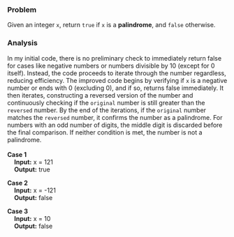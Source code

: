 ### Problem

Given an integer `x`, return `true` if `x` is a **palindrome**, and `false` otherwise.

### Analysis

In my initial code, there is no preliminary check to immediately return false for cases like negative numbers or numbers divisible by 10 (except for 0 itself). Instead, the code proceeds to iterate through the number regardless, reducing efficiency. The improved code begins by verifying if `x` is a negative number or ends with 0 (excluding 0), and if so, returns false immediately. It then iterates, constructing a reversed version of the number and continuously checking if the `original` number is still greater than the `reversed` number. By the end of the iterations, if the `original` number matches the `reversed` number, it confirms the number as a palindrome. For numbers with an odd number of digits, the middle digit is discarded before the final comparison. If neither condition is met, the number is not a palindrome.
\
\
**Case 1**\
&nbsp;&nbsp;&nbsp; **Input:** x = 121\
&nbsp;&nbsp;&nbsp; **Output:** true

**Case 2**\
&nbsp;&nbsp;&nbsp; **Input:** x = -121\
&nbsp;&nbsp;&nbsp; **Output:** false

**Case 3**\
&nbsp;&nbsp;&nbsp; **Input:** x = 10\
&nbsp;&nbsp;&nbsp; **Output:** false